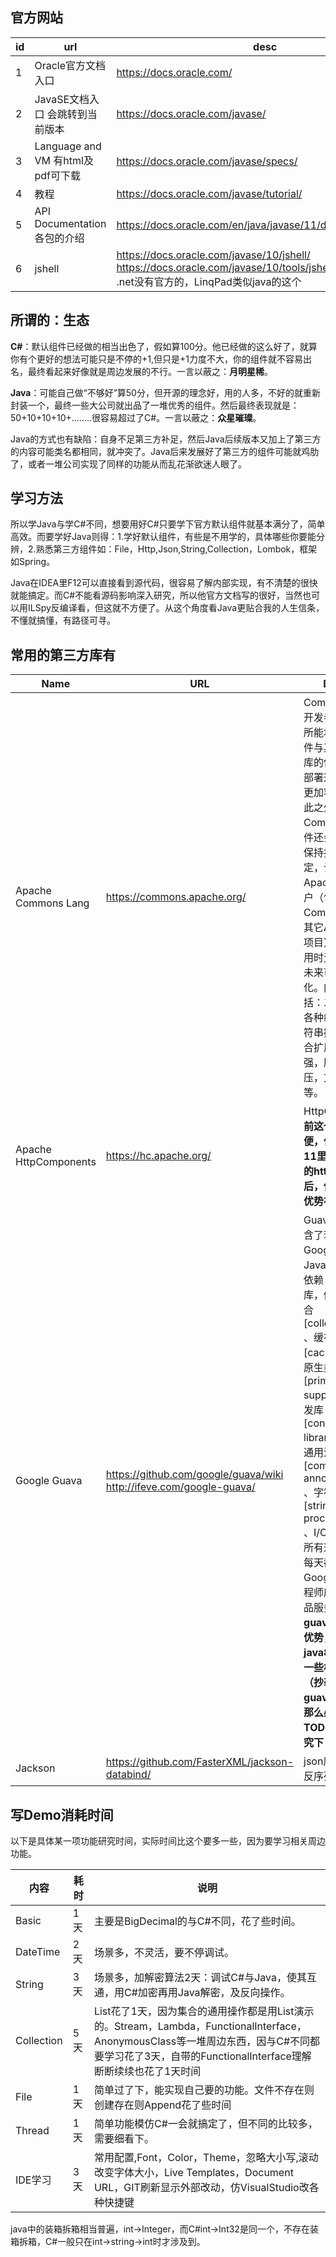 ## 官方网站
id|url|desc
--|----|----
1|Oracle官方文档入口|https://docs.oracle.com/
2|JavaSE文档入口 会跳转到当前版本|https://docs.oracle.com/javase/
3|Language and VM  有html及pdf可下载|https://docs.oracle.com/javase/specs/
4|教程|https://docs.oracle.com/javase/tutorial/
5|API Documentation 各包的介绍|https://docs.oracle.com/en/java/javase/11/docs/api/index.html
6|jshell|https://docs.oracle.com/javase/10/jshell/ <br> https://docs.oracle.com/javase/10/tools/jshell.htm <br>.net没有官方的，LinqPad类似java的这个

## 所谓的：生态
**C#**：默认组件已经做的相当出色了，假如算100分。他已经做的这么好了，就算你有个更好的想法可能只是不停的+1,但只是+1力度不大，你的组件就不容易出名，最终看起来好像就是周边发展的不行。一言以蔽之：**月明星稀**。

**Java**：可能自己做“不够好”算50分，但开源的理念好，用的人多，不好的就重新封装一个，最终一些大公司就出品了一堆优秀的组件。然后最终表现就是：50+10+10+10+........很容易超过了C#。一言以蔽之：**众星璀璨**。

Java的方式也有缺陷：自身不足第三方补足，然后Java后续版本又加上了第三方的内容可能类名都相同，就冲突了。Java后来发展好了第三方的组件可能就鸡肋了，或者一堆公司实现了同样的功能从而乱花渐欲迷人眼了。

## 学习方法
所以学Java与学C#不同，想要用好C#只要学下官方默认组件就基本满分了，简单高效。而要学好Java则得：1.学好默认组件，有些是不用学的，具体哪些你要能分辨，2.熟悉第三方组件如：File，Http,Json,String,Collection，Lombok，框架如Spring。

Java在IDEA里F12可以直接看到源代码，很容易了解内部实现，有不清楚的很快就能搞定。而C#不能看源码影响深入研究，所以他官方文档写的很好，当然也可以用ILSpy反编译看，但这就不方便了。从这个角度看Java更贴合我的人生信条，不懂就搞懂，有路径可寻。
## 常用的第三方库有
Name|URL|Desc
----|----|----
Apache Commons Lang|https://commons.apache.org/|Commons的开发者会尽其所能地减少组件与其它开发库的依赖，让部署这些组件更加容易。除此之外，Commons组件还会尽可能保持接口的稳定，让Apache的用户（包括使用Commons的其它Apache项目）可以使用时无需担心未来可能的变化。内容包括：二进制，各种编码，字符串操作，集合扩展与增强，压缩解压，文件操作等。
Apache HttpComponents|https://hc.apache.org/|HttpClient,**以前这个很方便，但java 11里有了自己的httpclient后，他的这个优势被削弱了**
Google Guava|https://github.com/google/guava/wiki http://ifeve.com/google-guava/|Guava工程包含了若干被Google的 Java项目广泛依赖 的核心库，例如：集合 [collections] 、缓存 [caching] 、原生类型支持 [primitives support] 、并发库 [concurrency libraries] 、通用注解 [common annotations] 、字符串处理 [string processing] 、I/O 等等。 所有这些工具每天都在被Google的工程师应用在产品服务中。 **guava以前有优势，但被java8收编了一些核心功能（抄袭）后，guava已经没那么必要了TODO：要研究下**
Jackson|https://github.com/FasterXML/jackson-databind/|json序列化与反序列化的

## 写Demo消耗时间
以下是具体某一项功能研究时间，实际时间比这个要多一些，因为要学习相关周边功能。

内容|耗时|说明
----|----|----
Basic|1天|主要是BigDecimal的与C#不同，花了些时间。
DateTime|2天|场景多，不灵活，要不停调试。
String|3天|场景多，加解密算法2天：调试C#与Java，使其互通，用C#加密再用Java解密，及反向操作。
Collection|5天|List花了1天，因为集合的通用操作都是用List演示的。Stream，Lambda，FunctionalInterface，AnonymousClass等一堆周边东西，因与C#不同都要学习花了3天，自带的FunctionalInterface理解断断续续也花了1天时间
File|1天|简单过了下，能实现自己要的功能。文件不存在则创建存在则Append花了些时间
Thread|1天|简单功能模仿C#一会就搞定了，但不同的比较多，需要细看下。
IDE学习|3天|常用配置,Font，Color，Theme，忽略大小写,滚动改变字体大小，Live Templates，Document URL，GIT刷新显示外部改动，仿VisualStudio改各种快捷键


java中的装箱拆箱相当普遍，int->Integer，而C#int->Int32是同一个，不存在装箱拆箱，C#一般只在int->string->int时才涉及到。